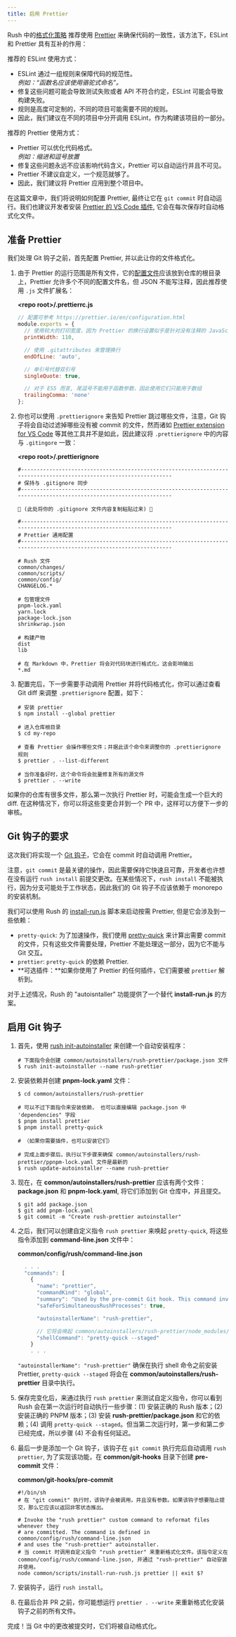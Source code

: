 ```yaml
---
title: 启用 Prettier
---
```


Rush 中的[格式化策略](https://rushstack.io/pages/heft_tasks/eslint/) 推荐使用 [Prettier](https://prettier.io/) 来确保代码的一致性，该方法下，ESLint 和 Prettier 具有互补的作用：

推荐的 ESLint 使用方式：

- ESLint 通过一组规则来保障代码的规范性。<br/>_例如：“函数名应该使用骆驼式命名”。_
- 修复这些问题可能会导致测试失败或者 API 不符合约定，ESLint 可能会导致构建失败。
- 规则是高度可定制的，不同的项目可能需要不同的规则。
- 因此，我们建议在不同的项目中分开调用 ESLint，作为构建该项目的一部分。

推荐的 Prettier 使用方式：

- Prettier 可以优化代码格式。<br/>_例如：缩进和逗号放置_
- 修复这些问题永远不应该影响代码含义，Prettier 可以自动运行并且不可见。
- Prettier 不建议自定义，一个规范就够了。
- 因此，我们建议将 Prettier 应用到整个项目中。

在这篇文章中，我们将说明如何配置 Prettier, 最终让它在 `git commit` 时自动运行。我们也建议开发者安装 [Prettier 的 VS Code 插件](https://marketplace.visualstudio.com/items?itemName=esbenp.prettier-vscode), 它会在每次保存时自动格式化文件。

## 准备 Prettier

我们处理 Git 钩子之前，首先配置 Prettier, 并以此让你的文件格式化。

1. 由于 Prettier 的运行范围是所有文件，它的[配置文件](https://prettier.io/docs/en/configuration.html)应该放到仓库的根目录上，Prettier 允许多个不同的配置文件名，但 JSON 不能写注释，因此推荐使用 `.js` 文件扩展名：

   **&lt;repo root&gt;/.prettierrc.js**

   ```js
   // 配置可参考 https://prettier.io/en/configuration.html
   module.exports = {
     // 使用较大的打印宽度，因为 Prettier 的换行设置似乎是针对没有注释的 JavaScript.
     printWidth: 110,

     // 使用 .gitattributes 来管理换行
     endOfLine: 'auto',

     // 单引号代替双引号
     singleQuote: true,

     // 对于 ES5 而言, 尾逗号不能用于函数参数，因此使用它们只能用于数组
     trailingComma: 'none'
   };
   ```

2. 你也可以使用 `.prettierignore` 来告知 Prettier 跳过哪些文件，注意，Git 钩子将会自动过滤掉哪些没有被 commit 的文件，然而诸如 [Prettier extension for VS Code](https://marketplace.visualstudio.com/items?itemName=esbenp.prettier-vscode) 等其他工具并不是如此，因此建议将 `.prettierignore` 中的内容与 `.gitingore` 一致：

   **&lt;repo root&gt;/.prettierignore**

   ```shell
   #-------------------------------------------------------------------------------------------------------------------
   # 保持与 .gitignore 同步
   #-------------------------------------------------------------------------------------------------------------------

   👋 (此处将你的 .gitignore 文件内容复制粘贴过来) 👋

   #-------------------------------------------------------------------------------------------------------------------
   # Prettier 通用配置
   #-------------------------------------------------------------------------------------------------------------------

   # Rush 文件
   common/changes/
   common/scripts/
   common/config/
   CHANGELOG.*

   # 包管理文件
   pnpm-lock.yaml
   yarn.lock
   package-lock.json
   shrinkwrap.json

   # 构建产物
   dist
   lib

   # 在 Markdown 中，Prettier 将会对代码块进行格式化，这会影响输出
   *.md
   ```

3. 配置完后，下一步需要手动调用 Prettier 并将代码格式化，你可以通过查看 Git diff 来调整 `.prettierignore` 配置，如下：

   ```shell
   # 安装 prettier
   $ npm install --global prettier

   # 进入仓库根目录
   $ cd my-repo

   # 查看 Prettier 会操作哪些文件；并据此该个命令来调整你的 .prettierignore 规则
   $ prettier . --list-different

   # 当你准备好时，这个命令将会批量修复所有的源文件
   $ prettier . --write
   ```

如果你的仓库有很多文件，那么第一次执行 Prettier 时，可能会生成一个巨大的 diff. 在这种情况下，你可以将这些变更合并到一个 PR 中，这样可以方便下一步的审核。

## Git 钩子的要求

这次我们将实现一个 [Git 钩子](../../maintainer/git_hooks)，它会在 commit 时自动调用 Prettier。

注意，`git commit` 是最关键的操作，因此需要保持它快速且可靠，开发者也许想在没有运行 `rush install` 前提交更改。在某些情况下，`rush install` 不能被执行，因为分支可能处于工作状态，因此我们的 Git 钩子不应该依赖于 monorepo 的安装机制。

我们可以使用 Rush 的 [install-run.js](../../maintainer/enabling_ci_builds) 脚本来启动按需 Prettier, 但是它会涉及到一些依赖：

- `pretty-quick`: 为了加速操作，我们使用 [pretty-quick](https://www.npmjs.com/package/pretty-quick) 来计算出需要 commit 的文件，只有这些文件需要处理，Prettier 不能处理这一部分，因为它不能与 Git 交互。
- `prettier`: `pretty-quick` 的依赖 Prettier.
- **可选插件：**如果你使用了 Prettier 的任何插件，它们需要被 `prettier` 解析到。

对于上述情况，Rush 的 "autoisntaller" 功能提供了一个替代 **install-run.js** 的方案。

## 启用 Git 钩子

1. 首先，使用 [rush init-autoinstaller](../../commands/rush_init-autoinstaller) 来创建一个自动安装程序：

   ```shell
   # 下面指令会创建 common/autoinstallers/rush-prettier/package.json 文件
   $ rush init-autoinstaller --name rush-prettier
   ```

2. 安装依赖并创建 **pnpm-lock.yaml** 文件：

   ```shell
   $ cd common/autoinstallers/rush-prettier

   # 可以不过下面指令来安装依赖， 也可以直接编辑 package.json 中 'dependencies" 字段
   $ pnpm install prettier
   $ pnpm install pretty-quick

   # （如果你需要插件，也可以安装它们）

   # 完成上面步骤后，执行以下步骤来确保 common/autoinstallers/rush-prettier/ppnpm-lock.yaml 文件是最新的
   $ rush update-autoinstaller --name rush-prettier
   ```

3. 现在，在 **common/autoinstallers/rush-prettier** 应该有两个文件：**package.json** 和 **pnpm-lock.yaml**, 将它们添加到 Git 仓库中，并且提交。

   ```shell
   $ git add package.json
   $ git add pnpm-lock.yaml
   $ git commit -m "Create rush-prettier autoinstaller"
   ```

4. 之后，我们可以创建自定义指令 `rush prettier` 来唤起 `pretty-quick`, 将这些指令添加到 **command-line.json** 文件中：

   **common/config/rush/command-line.json**

   ```js
     . . .
     "commands": [
       {
         "name": "prettier",
         "commandKind": "global",
         "summary": "Used by the pre-commit Git hook. This command invokes Prettier to reformat staged changes.",
         "safeForSimultaneousRushProcesses": true,

         "autoinstallerName": "rush-prettier",

         // 它将会唤起 common/autoinstallers/rush-prettier/node_modules/.bin/pretty-quick
         "shellCommand": "pretty-quick --staged"
       }
       . . .
   ```

   `"autoinstallerName": "rush-prettier"` 确保在执行 shell 命令之前安装 Prettier, `pretty-quick --staged` 将会在 **common/autoinstallers/rush-prettier** 目录中执行。

5. 保存完变化后，来通过执行 `rush prettier` 来测试自定义指令，你可以看到 Rush 会在第一次运行时自动执行一些步骤：(1) 安装正确的 Rush 版本；(2) 安装正确的 PNPM 版本；(3) 安装 **rush-prettier/package.json** 和它的依赖；(4) 调用 `pretty-quick --staged`。但当第二次运行时，第一步和第二步已经完成，所以步骤 (4) 不会有任何延迟。

6. 最后一步是添加一个 Git 钩子，该钩子在 `git commit` 执行完后自动调用 `rush prettier`, 为了实现该功能，在 **common/git-hooks** 目录下创建 **pre-commit** 文件：

   **common/git-hooks/pre-commit**

   ```
   #!/bin/sh
   # 在 "git commit" 执行时，该钩子会被调用，并且没有参数。如果该钩子想要阻止提交，那么它应该以返回非零状态推出。

   # Invoke the "rush prettier" custom command to reformat files whenever they
   # are committed. The command is defined in common/config/rush/command-line.json
   # and uses the "rush-prettier" autoinstaller.
   # 当 commit 时调用自定义指令 "rush prettier" 来重新格式化文件。该指令定义在 common/config/rush/command-line.json, 并通过 "rush-prettier" 自动安装并使用。
   node common/scripts/install-run-rush.js prettier || exit $?
   ```

7. 安装钩子，运行 `rush install`。

8. 在最后合并 PR 之前，你可能想运行 `prettier . --write` 来重新格式化安装钩子之前的所有文件。

完成！当 Git 中的更改被提交时，它们将被自动格式化。
